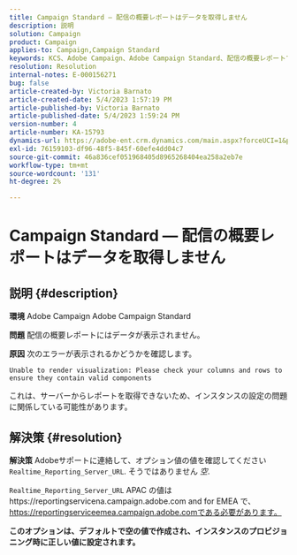 ```yaml
---
title: Campaign Standard — 配信の概要レポートはデータを取得しません
description: 説明
solution: Campaign
product: Campaign
applies-to: Campaign,Campaign Standard
keywords: KCS、Adobe Campaign、Adobe Campaign Standard、配信の概要レポートで、データを取得しない、トラブルシューティング、Realtime_Reporting_Server_URL
resolution: Resolution
internal-notes: E-000156271
bug: false
article-created-by: Victoria Barnato
article-created-date: 5/4/2023 1:57:19 PM
article-published-by: Victoria Barnato
article-published-date: 5/4/2023 1:59:24 PM
version-number: 4
article-number: KA-15793
dynamics-url: https://adobe-ent.crm.dynamics.com/main.aspx?forceUCI=1&pagetype=entityrecord&etn=knowledgearticle&id=999b4e90-83ea-ed11-a7c6-6045bd0065f9
exl-id: 76159103-df96-48f5-845f-60efe4dd04c7
source-git-commit: 46a836cef051968405d8965268404ea258a2eb7e
workflow-type: tm+mt
source-wordcount: '131'
ht-degree: 2%

---
```


# Campaign Standard — 配信の概要レポートはデータを取得しません

## 説明 {#description}


<b>環境</b>
Adobe Campaign Adobe Campaign Standard

<b>問題</b>
配信の概要レポートにはデータが表示されません。

<b>原因</b>
次のエラーが表示されるかどうかを確認します。


```
Unable to render visualization: Please check your columns and rows to ensure they contain valid components
```


これは、サーバーからレポートを取得できないため、インスタンスの設定の問題に関係している可能性があります。


## 解決策 {#resolution}


<b>解決策</b>
Adobeサポートに連絡して、オプション値の値を確認してください `Realtime_Reporting_Server_URL`. そうではありません *空*.

`Realtime_Reporting_Server_URL` APAC の値はhttps://reportingservicena.campaign.adobe.com and for EMEA で、https://reportingserviceemea.campaign.adobe.comである必要があります。

<b>このオプションは、デフォルトで空の値で作成され、インスタンスのプロビジョニング時に正しい値に設定されます。</b>
